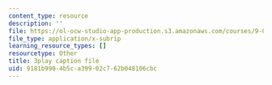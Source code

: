 ```yaml
---
content_type: resource
description: ''
file: https://ol-ocw-studio-app-production.s3.amazonaws.com/courses/9-00sc-introduction-to-psychology-fall-2011/9181b9904b5ca39902c762b048106cbc_QvK6YdFKMY8.srt
file_type: application/x-subrip
learning_resource_types: []
resourcetype: Other
title: 3play caption file
uid: 9181b990-4b5c-a399-02c7-62b048106cbc
---
```

